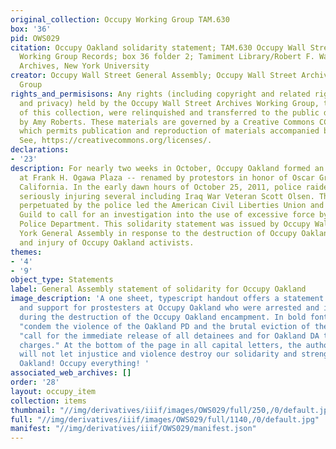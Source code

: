 ```yaml
---
original_collection: Occupy Working Group TAM.630
box: '36'
pid: OWS029
citation: Occupy Oakland solidarity statement; TAM.630 Occupy Wall Street Archives
  Working Group Records; box 36 folder 2; Tamiment Library/Robert F. Wagner Labor
  Archives, New York University
creator: Occupy Wall Street General Assembly; Occupy Wall Street Archives Working
  Group
rights_and_permisisons: Any rights (including copyright and related rights to publicity
  and privacy) held by the Occupy Wall Street Archives Working Group, the creator
  of this collection, were relinquished and transferred to the public domain in 2013
  by Amy Roberts. These materials are governed by a Creative Commons CC0 license,
  which permits publication and reproduction of materials accompanied by full attribution.
  See, https://creativecommons.org/licenses/.
declarations:
- '23'
description: For nearly two weeks in October, Occupy Oakland formed an encampment
  at Frank H. Ogawa Plaza -- renamed by protestors in honor of Oscar Grant -- in Oakland,
  California. In the early dawn hours of October 25, 2011, police raided the camp,
  seriously injuring several including Iraq War Veteran Scott Olsen. The violence
  perpetuated by the police led the American Civil Liberties Union and National Lawyers
  Guild to call for an investigation into the use of excessive force by the Oakland
  Police Department. This solidarity statement was issued by Occupy Wall Street New
  York General Assembly in response to the destruction of Occupy Oakland and the arrest
  and injury of Occupy Oakland activists.
themes:
- '4'
- '9'
object_type: Statements
label: General Assembly statement of solidarity for Occupy Oakland
image_description: 'A one sheet, typescript handout offers a statement of solidarity
  and support for prostesters at Occupy Oakland who were arrested and injured by police
  during the destruction of the Occupy Oakland encampment. In bold font, the authors
  "condem the violence of the Oakland PD and the brutal eviction of the camp" and
  "call for the immediate release of all detainees and for Oakland DA to drop all
  charges." At the bottom of the page in all capital letters, the authors write "We
  will not let injustice and violence destroy our solidarity and strength. Re-occupy
  Oakland! Occupy everything! '
associated_web_archives: []
order: '28'
layout: occupy_item
collection: items
thumbnail: "//img/derivatives/iiif/images/OWS029/full/250,/0/default.jpg"
full: "//img/derivatives/iiif/images/OWS029/full/1140,/0/default.jpg"
manifest: "//img/derivatives/iiif/OWS029/manifest.json"
---
```

